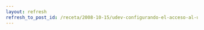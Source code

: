 ```yaml
---
layout: refresh
refresh_to_post_id: /receta/2008-10-15/udev-configurando-el-acceso-al-usb-sin-ser-root
---
```

